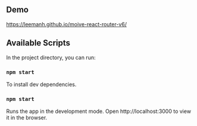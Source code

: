 ## Demo 
https://leemanh.github.io/moive-react-router-v6/



## Available Scripts

In the project directory, you can run:

### `npm start`

To install dev dependencies.

### `npm start`

Runs the app in the development mode.
Open http://localhost:3000 to view it in the browser.






